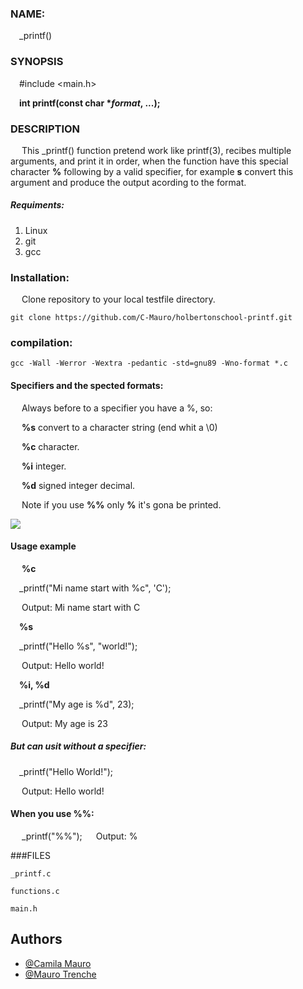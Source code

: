 ### NAME:

&emsp;\_printf()

### SYNOPSIS

&emsp;#include <main.h>

&emsp;**int printf(const char \*_format_, ...);**

### DESCRIPTION

&emsp; This _printf() function pretend work like printf(3), recibes 
 multiple arguments, and print it in order, when the function have this
special character **%** following by a valid specifier, for example **s** 
convert this argument and produce the output acording to the 
format.

 ##### Requiments:
1. Linux
2. git
3. gcc

### Installation:

&emsp; Clone repository to your local testfile directory.

```git clone https://github.com/C-Mauro/holbertonschool-printf.git ```

### compilation:

``` gcc -Wall -Werror -Wextra -pedantic -std=gnu89 -Wno-format *.c ```

#### Specifiers and the spected formats:

&emsp; Always before to a specifier you have a %, so: 

&emsp; **%s**   convert to a character string (end whit a \0)

&emsp; **%c**   character.

&emsp; **%i**   integer.

&emsp; **%d**   signed integer decimal.

&emsp; Note if you use **%%** only **%** it's gona be printed.

<img src="https://github.com/C-Mauro/holbertonschool-printf/blob/master/flowchart.jpg?raw=true">

#### Usage example

&emsp; **%c**

&emsp;\_printf("Mi name start with %c", 'C'); 

&emsp; Output: Mi name start with C 

&emsp;**%s**

&emsp;\_printf("Hello %s", "world!");

&emsp; Output: Hello world!

&emsp;**%i, %d**

&emsp;\_printf("My age is %d", 23);

&emsp; Output: My age is 23

##### But can usit without a specifier:

&emsp;\_printf("Hello World!");

&emsp; Output: Hello world!

#### When you use %%:

&emsp; \_printf("%%");
&emsp; Output: %

###FILES

```_printf.c```

```functions.c```

```main.h```

## Authors

- [@Camila Mauro ](https://github.com/C-Mauro)
- [@Mauro Trenche]()
